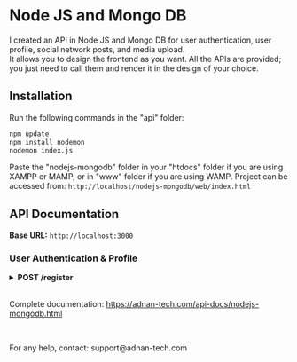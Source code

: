 # Node JS and Mongo DB

I created an API in Node JS and Mongo DB for user authentication, user profile, social network posts, and media upload.  
It allows you to design the frontend as you want. All the APIs are provided; you just need to call them and render it in the design of your choice.

## Installation

Run the following commands in the "api" folder:

```bash
npm update
npm install nodemon
nodemon index.js
```

Paste the "nodejs-mongodb" folder in your "htdocs" folder if you are using XAMPP or MAMP, or in "www" folder if you are using WAMP.
Project can be accessed from: `http://localhost/nodejs-mongodb/web/index.html`

## API Documentation

**Base URL:** `http://localhost:3000`

### User Authentication & Profile

<details>
  <summary><b>POST /register</b></summary>

  **Description:** Register a new user.

  ### Arguments
  - **name** (string): Required. Name of the user.
  - **email** (string): Required. Email of the user.
  - **password** (string): Required. Password of the user.

  ### Example Request
  ```bash
  curl -X POST http://localhost:3000/register \
  -d "name=Adnan&email=adnan@gmail.com&password=adnan"
```

### Status Codes

- **200 OK:** Request successful.

### Response

```json
{
    "status": "success",
    "message": "Account has been registered. You can login now."
}
```

### Response (in case of error)

```json
{
    "status": "error",
    "message": "Email already exists."
}
```
</details>

<br />

Complete documentation: https://adnan-tech.com/api-docs/nodejs-mongodb.html

<br />

<p>For any help, contact: support@adnan-tech.com</p>